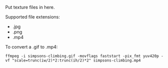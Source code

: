 Put texture files in here.

Supported file extensions:
- .jpg
- .png
- .mp4

To convert a .gif to .mp4:

```
ffmpeg -i simpsons-climbing.gif -movflags faststart -pix_fmt yuv420p -vf "scale=trunc(iw/2)*2:trunc(ih/2)*2" simpsons-climbing.mp4
```
